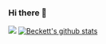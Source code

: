 ### Hi there 👋

<!--
**beckettnormington/beckettnormington** is a ✨ _special_ ✨ repository because its `README.md` (this file) appears on your GitHub profile.

Here are some ideas to get you started:

- 🔭 I’m currently working on ...
- 🌱 I’m currently learning ...
- 👯 I’m looking to collaborate on ...
- 🤔 I’m looking for help with ...
- 💬 Ask me about ...
- 📫 How to reach me: ...
- 😄 Pronouns: ...
- ⚡ Fun fact: ...
-->
![](https://gitwar.herokuapp.com/badge?username=beckettnormington&color=brightgreen)
[![Beckett's github stats](https://github-readme-stats.vercel.app/api?username=beckettnormington)](https://github.com/beckettnormington)
